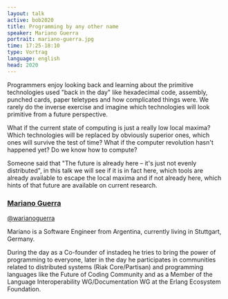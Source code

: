 ```yaml
---
layout: talk
active: bob2020
title: Programming by any other name
speaker: Mariano Guerra
portrait: mariano-guerra.jpg
time: 17:25-18:10
type: Vortrag
language: english
head: 2020
---
```


Programmers enjoy looking back and learning about the primitive
technologies used "back in the day" like hexadecimal code, assembly,
punched cards, paper teletypes and how complicated things were. We
rarely do the inverse exercise and imagine which technologies will
look primitive from a future perspective.

What if the current state of computing is just a really low local
maxima?  Which technologies will be replaced by obviously superior
ones, which ones will survive the test of time?  What if the computer
revolution hasn't happened yet?  Do we know how to compute?

Someone said that "The future is already here – it's just not evenly
distributed", in this talk we will see if it is in fact here, which tools
are already available to escape the local maxima and if not already here,
which hints of that future are available on current research.

### [Mariano Guerra](http://marianoguerra.org/)

[@warianoguerra](https://twitter.com/warianoguerra)

Mariano is a Software Engineer from Argentina, currently living in
Stuttgart, Germany.

During the day as a Co-founder of instadeq he tries to bring the power of
programming to everyone, later in the day he participates in communities
related to distributed systems (Riak Core/Partisan) and programming
languages like the Future of Coding Community and as a Member of the
Language Interoperability WG/Documentation WG at the Erlang Ecosystem
Foundation.

